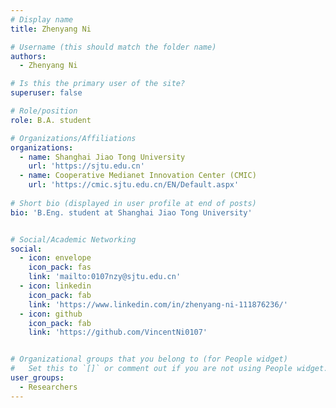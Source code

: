 ```yaml
---
# Display name
title: Zhenyang Ni

# Username (this should match the folder name)
authors:
  - Zhenyang Ni

# Is this the primary user of the site?
superuser: false

# Role/position
role: B.A. student

# Organizations/Affiliations
organizations:
  - name: Shanghai Jiao Tong University
    url: 'https://sjtu.edu.cn'
  - name: Cooperative Medianet Innovation Center (CMIC)
    url: 'https://cmic.sjtu.edu.cn/EN/Default.aspx'
    
# Short bio (displayed in user profile at end of posts)
bio: 'B.Eng. student at Shanghai Jiao Tong University'


# Social/Academic Networking
social:
  - icon: envelope
    icon_pack: fas
    link: 'mailto:0107nzy@sjtu.edu.cn'
  - icon: linkedin
    icon_pack: fab
    link: 'https://www.linkedin.com/in/zhenyang-ni-111876236/'
  - icon: github
    icon_pack: fab
    link: 'https://github.com/VincentNi0107'


# Organizational groups that you belong to (for People widget)
#   Set this to `[]` or comment out if you are not using People widget.
user_groups:
  - Researchers
---
```


